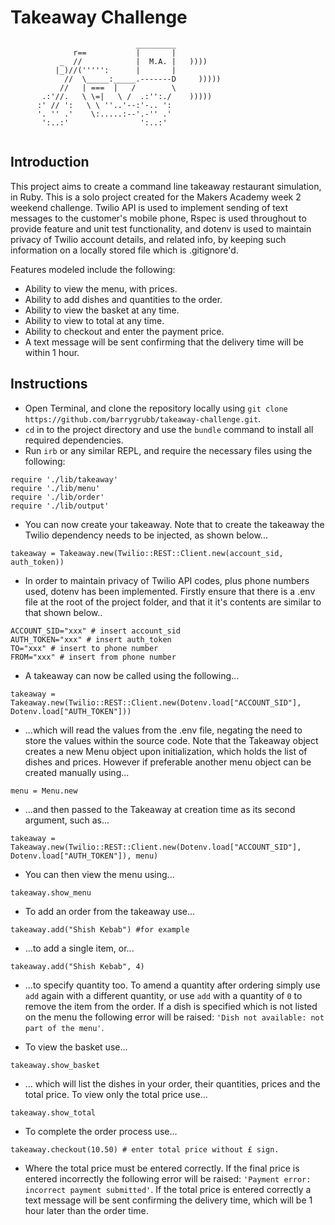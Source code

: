 Takeaway Challenge
==================
```
                            _________
              r==           |       |
           _  //            |  M.A. |   ))))
          |_)//(''''':      |       |
            //  \_____:_____.-------D     )))))
           //   | ===  |   /        \
       .:'//.   \ \=|   \ /  .:'':./    )))))
      :' // ':   \ \ ''..'--:'-.. ':
      '. '' .'    \:.....:--'.-'' .'
       ':..:'                ':..:'
 
 ```

Introduction
-------

This project aims to create a command line takeaway restaurant simulation, in Ruby. This is a solo project created for the Makers Academy week 2 weekend challenge. Twilio API is used to implement sending of text messages to the customer's mobile phone, Rspec is used throughout to provide feature and unit test functionality, and dotenv is used to maintain privacy of Twilio account details, and related info, by keeping such information on a locally stored file which is .gitignore'd.

Features modeled include the following:

* Ability to view the menu, with prices.
* Ability to add dishes and quantities to the order.
* Ability to view the basket at any time.
* Ability to view to total at any time.
* Ability to checkout and enter the payment price.
* A text message will be sent confirming that the delivery time will be within 1 hour.

Instructions
-------

* Open Terminal, and clone the repository locally using `git clone https://github.com/barrygrubb/takeaway-challenge.git`.
* `cd` in to the project directory and use the `bundle` command to install all required dependencies.
* Run `irb` or any similar REPL, and require the necessary files using the following:
```
require './lib/takeaway'
require './lib/menu'
require './lib/order'
require './lib/output'
```
* You can now create your takeaway. Note that to create the takeaway the Twilio dependency needs to be injected, as shown below...
```
takeaway = Takeaway.new(Twilio::REST::Client.new(account_sid, auth_token))
```
* In order to maintain privacy of Twilio API codes, plus phone numbers used, dotenv has been implemented. Firstly ensure that there is a .env file at the root of the project folder, and that it it's contents are similar to that shown below..
```
ACCOUNT_SID="xxx" # insert account_sid
AUTH_TOKEN="xxx" # insert auth_token
TO="xxx" # insert to phone number
FROM="xxx" # insert from phone number
```
* A takeaway can now be called using the following...
```
takeaway = Takeaway.new(Twilio::REST::Client.new(Dotenv.load["ACCOUNT_SID"], Dotenv.load["AUTH_TOKEN"]))
```
* ...which will read the values from the .env file, negating the need to store the values within the source code. Note that the Takeaway object creates a new Menu object upon initialization, which holds the list of dishes and prices. However if preferable another menu object can be created manually using...
```
menu = Menu.new
```
* ...and then passed to the Takeaway at creation time as its second argument, such as...
```
takeaway = Takeaway.new(Twilio::REST::Client.new(Dotenv.load["ACCOUNT_SID"], Dotenv.load["AUTH_TOKEN"]), menu)
```

* You can then view the menu using...
```
takeaway.show_menu
```
* To add an order from the takeaway use...
```
takeaway.add("Shish Kebab") #for example
```
* ...to add a single item, or...
```
takeaway.add("Shish Kebab", 4)
```
* ...to specify quantity too. To amend a quantity after ordering simply use `add` again with a different quantity, or use `add` with a quantity of `0` to remove the item from the order. If a dish is specified which is not listed on the menu the following error will be raised: `'Dish not available: not part of the menu'`.

* To view the basket use...
```
takeaway.show_basket
```
* ... which will list the dishes in your order, their quantities, prices and the total price. To view only the total price use...
```
takeaway.show_total
```
* To complete the order process use...
```
takeaway.checkout(10.50) # enter total price without £ sign.
```
* Where the total price must be entered correctly. If the final price is entered incorrectly the following error will be raised: `'Payment error: incorrect payment submitted'`. If the total price is entered correctly a text message will be sent confirming the delivery time, which will be 1 hour later than the order time.
